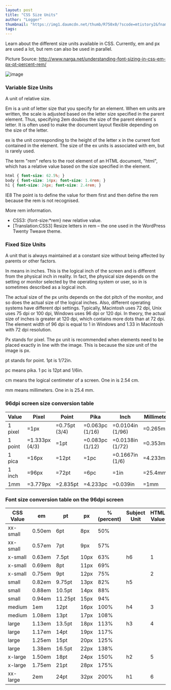 ```yaml
---
layout: post
title: "CSS Size Units"
author: "Logger"
thumbnail: "https://img1.daumcdn.net/thumb/R750x0/?scode=mtistory2&fname=https%3A%2F%2Ft1.daumcdn.net%2Fcfile%2Ftistory%2F2734183855CDCFC81A"
tags: 
---
```



Learn about the different size units available in CSS. Currently, em and px are used a lot, but rem can also be used in parallel.

Picture Source: http://www.narga.net/understanding-font-sizing-in-css-em-px-pt-percent-rem/

![image](https://t1.daumcdn.net/cfile/tistory/2734183855CDCFC81A)

### Variable Size Units

A unit of relative size.

Em is a unit of letter size that you specify for an element. When em units are written, the scale is adjusted based on the letter size specified in the parent element. Thus, specifying 2em doubles the size of the parent element`s letter. It is often used to make the document layout flexible depending on the size of the letter.

ex is the unit corresponding to the height of the letter x in the current font contained in the element. The size of the ex units is associated with em, but is rarely used.

The term "rem" refers to the root element of an HTML document, "html", which has a relative value based on the size specified in the element.

```css
html { font-size: 62.5%; }
body { font-size: 14px; font-size: 1.4rem; }
h1 { font-size: 24px; font-size: 2.4rem; }

```

IE8 The point is to define the value for them first and then define the rem because the rem is not recognised.

More rem information.

- CSS3: {font-size:*rem} new relative value.
- [Translation:CSS3] Resize letters in rem – the one used in the WordPress Twenty Tweave theme.

### Fixed Size Units

A unit that is always maintained at a constant size without being affected by parents or other factors.

In means in inches. This is the logical inch of the screen and is different from the physical inch in reality. In fact, the physical size depends on the setting or monitor selected by the operating system or user, so in is sometimes described as a logical inch.

The actual size of the px units depends on the dot pitch of the monitor, and so does the actual size of the logical inches. Also, different operating systems have different dpi settings. Typically, Macintosh uses 72 dpi, Unix uses 75 dpi or 100 dpi, Windows uses 96 dpi or 120 dpi. In theory, the actual size of inches is greater at 120 dpi, which contains more dots than at 72 dpi. The element width of 96 dpi is equal to 1 in Windows and 1.33 in Macintosh with 72 dpi resolution.

Px stands for pixel. The px unit is recommended when elements need to be placed exactly in line with the image. This is because the size unit of the image is px.

pt stands for point. 1pt is 1/72in.

pc means pika. 1 pc is 12pt and 1/6in.

cm means the logical centimeter of a screen. One in is 2.54 cm.

mm means millimeters. One in is 25.4 mm.

### 96dpi screen size conversion table

| Value | Pixel | Point | Pika | Inch | Millimeter |
| ---------------- | ---------------- | ---------------- | ---------------- | ---------------- | ---------------- |
| 1 pixel | =1px | =0.75pt (3/4) | =0.063pc (1/16) | =0.0104in (1/96) | =0.265mm |
| 1 point | =1.333px (4/3) | =1pt | =0.083pc (1/12) | =0.0138in (1/72) | =0.353mm |
| 1 pica | =16px | =12pt | =1pc | =0.1667in (1/6) | =4.233mm |
| 1 inch | =96px | =72pt | =6pc | =1in | =25.4mm |
| 1mm | =3.779px | =2.835pt | =4.233pc | =0.039in | =1mm |

### Font size conversion table on the 96dpi screen

| CSS Value | em | pt | px | % (percent) | Subject Unit | HTML Value | Physical Size |
| -------- | -------- | -------- | -------- | -------- | -------- | -------- | -------- |
| xx-small | 0\.50em | 6pt | 8px | 50% | | | 10px |
| xx-small | 0\.57em | 7pt | 9px | 57% | | | 12px |
| x-small | 0\.63em | 7\.5pt | 10px | 63% | h6 | 1 | 12px |
| x-small | 0\.69em | 8pt | 11px | 69% | | | 13px |
| x-small | 0\.75em | 9pt | 12px | 75% | | 2 | 14px |
| small | 0\.82em | 9\.75pt | 13px | 82% | h5 | | 16px |
| small | 0\.88em | 10\.5pt | 14px | 88% | | | 17px |
| small | 0\.94em | 11\.25pt | 15px | 94% | | | 18px |
| medium | 1em | 12pt | 16px | 100% | h4 | 3 | 18px |
| medium | 1\.08em | 13pt | 17px | 108% | | | 20px |
| large | 1\.13em | 13\.5pt | 18px | 113% | h3 | 4 | 22px |
| large | 1\.17em | 14pt | 19px | 117% | | | 23px |
| large | 1\.25em | 15pt | 20px | 125% | | | 25px |
| large | 1\.38em | 16\.5pt | 22px | 138% | | | 26px |
| x-large | 1\.50em | 18pt | 24px | 150% | h2 | 5 | 29px |
| x-large | 1\.75em | 21pt | 28px | 175% | | | 34px |
| xx-large | 2em | 24pt | 32px | 200% | h1 | 6 | 38px |
